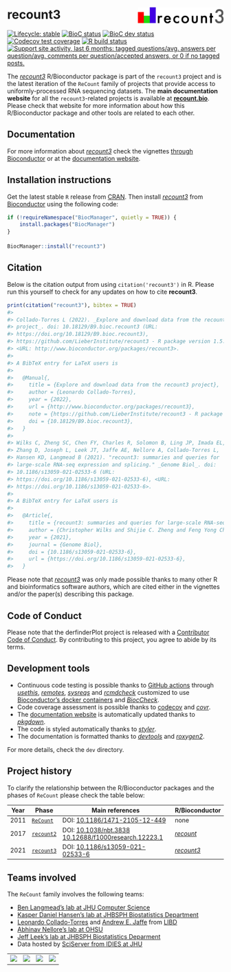 
<!-- README.md is generated from README.Rmd. Please edit that file -->

# recount3 <img src="man/figures/logo.png" align="right" width="200px" >

<!-- badges: start -->

[![Lifecycle:
stable](https://img.shields.io/badge/lifecycle-stable-brightgreen.svg)](https://lifecycle.r-lib.org/articles/stages.html#stable)
[![BioC
status](http://www.bioconductor.org/shields/build/release/bioc/recount3.svg)](https://bioconductor.org/checkResults/release/bioc-LATEST/recount3)
[![BioC dev
status](http://www.bioconductor.org/shields/build/devel/bioc/recount3.svg)](https://bioconductor.org/checkResults/devel/bioc-LATEST/recount3)
[![Codecov test
coverage](https://codecov.io/gh/LieberInstitute/recount3/branch/master/graph/badge.svg)](https://codecov.io/gh/LieberInstitute/recount3?branch=master)
[![R build
status](https://github.com/LieberInstitute/recount3/workflows/R-CMD-check-bioc/badge.svg)](https://github.com/LieberInstitute/recount3/actions)
[![Support site activity, last 6 months: tagged questions/avg. answers
per question/avg. comments per question/accepted answers, or 0 if no
tagged
posts.](http://www.bioconductor.org/shields/posts/recount3.svg)](https://support.bioconductor.org/tag/recount3/)
<!-- badges: end -->

The *[recount3](https://bioconductor.org/packages/3.15/recount3)*
R/Bioconductor package is part of the `recount3` project and is the
latest iteration of the `ReCount` family of projects that provide access
to uniformly-processed RNA sequencing datasets. The **main documentation
website** for all the `recount3`-related projects is available at
[**recount.bio**](https://LieberInstitute.github.io/recount3-docs).
Please check that website for more information about how this
R/Bioconductor package and other tools are related to each other.

## Documentation

For more information about
*[recount3](https://bioconductor.org/packages/3.15/recount3)* check the
vignettes [through
Bioconductor](http://bioconductor.org/packages/recount3) or at the
[documentation website](http://lieberinstitute.github.io/recount3).

## Installation instructions

Get the latest stable `R` release from
[CRAN](http://cran.r-project.org/). Then install
*[recount3](https://bioconductor.org/packages/3.15/recount3)* from
[Bioconductor](http://bioconductor.org/) using the following code:

``` r
if (!requireNamespace("BiocManager", quietly = TRUE)) {
    install.packages("BiocManager")
}

BiocManager::install("recount3")
```

## Citation

Below is the citation output from using `citation('recount3')` in R.
Please run this yourself to check for any updates on how to cite
**recount3**.

``` r
print(citation("recount3"), bibtex = TRUE)
#> 
#> Collado-Torres L (2022). _Explore and download data from the recount3
#> project_. doi: 10.18129/B9.bioc.recount3 (URL:
#> https://doi.org/10.18129/B9.bioc.recount3),
#> https://github.com/LieberInstitute/recount3 - R package version 1.5.1,
#> <URL: http://www.bioconductor.org/packages/recount3>.
#> 
#> A BibTeX entry for LaTeX users is
#> 
#>   @Manual{,
#>     title = {Explore and download data from the recount3 project},
#>     author = {Leonardo Collado-Torres},
#>     year = {2022},
#>     url = {http://www.bioconductor.org/packages/recount3},
#>     note = {https://github.com/LieberInstitute/recount3 - R package version 1.5.1},
#>     doi = {10.18129/B9.bioc.recount3},
#>   }
#> 
#> Wilks C, Zheng SC, Chen FY, Charles R, Solomon B, Ling JP, Imada EL,
#> Zhang D, Joseph L, Leek JT, Jaffe AE, Nellore A, Collado-Torres L,
#> Hansen KD, Langmead B (2021). "recount3: summaries and queries for
#> large-scale RNA-seq expression and splicing." _Genome Biol_. doi:
#> 10.1186/s13059-021-02533-6 (URL:
#> https://doi.org/10.1186/s13059-021-02533-6), <URL:
#> https://doi.org/10.1186/s13059-021-02533-6>.
#> 
#> A BibTeX entry for LaTeX users is
#> 
#>   @Article{,
#>     title = {recount3: summaries and queries for large-scale RNA-seq expression and splicing},
#>     author = {Christopher Wilks and Shijie C. Zheng and Feng Yong Chen and Rone Charles and Brad Solomon and Jonathan P. Ling and Eddie Luidy Imada and David Zhang and Lance Joseph and Jeffrey T. Leek and Andrew E. Jaffe and Abhinav Nellore and Leonardo Collado-Torres and Kasper D. Hansen and Ben Langmead},
#>     year = {2021},
#>     journal = {Genome Biol},
#>     doi = {10.1186/s13059-021-02533-6},
#>     url = {https://doi.org/10.1186/s13059-021-02533-6},
#>   }
```

Please note that
*[recount3](https://bioconductor.org/packages/3.15/recount3)* was only
made possible thanks to many other R and bioinformatics software
authors, which are cited either in the vignettes and/or the paper(s)
describing this package.

## Code of Conduct

Please note that the derfinderPlot project is released with a
[Contributor Code of
Conduct](https://contributor-covenant.org/version/2/0/CODE_OF_CONDUCT.html).
By contributing to this project, you agree to abide by its terms.

## Development tools

-   Continuous code testing is possible thanks to [GitHub
    actions](https://www.tidyverse.org/blog/2020/04/usethis-1-6-0/)
    through *[usethis](https://CRAN.R-project.org/package=usethis)*,
    *[remotes](https://CRAN.R-project.org/package=remotes)*,
    *[sysreqs](https://github.com/r-hub/sysreqs)* and
    *[rcmdcheck](https://CRAN.R-project.org/package=rcmdcheck)*
    customized to use [Bioconductor’s docker
    containers](https://www.bioconductor.org/help/docker/) and
    *[BiocCheck](https://bioconductor.org/packages/3.15/BiocCheck)*.
-   Code coverage assessment is possible thanks to
    [codecov](https://codecov.io/gh) and
    *[covr](https://CRAN.R-project.org/package=covr)*.
-   The [documentation
    website](http://lieberinstitute.github.io/recount3) is automatically
    updated thanks to
    *[pkgdown](https://CRAN.R-project.org/package=pkgdown)*.
-   The code is styled automatically thanks to
    *[styler](https://CRAN.R-project.org/package=styler)*.
-   The documentation is formatted thanks to
    *[devtools](https://CRAN.R-project.org/package=devtools)* and
    *[roxygen2](https://CRAN.R-project.org/package=roxygen2)*.

For more details, check the `dev` directory.

## Project history

To clarify the relationship between the R/Bioconductor packages and the
phases of `ReCount` please check the table below:

| Year | Phase                                                         | Main references                                                                                                                            | R/Bioconductor                                                |
|------|---------------------------------------------------------------|--------------------------------------------------------------------------------------------------------------------------------------------|---------------------------------------------------------------|
| 2011 | [`ReCount`](http://bowtie-bio.sourceforge.net/recount/)       | DOI: [10.1186/1471-2105-12-449](https://doi.org/10.1186/1471-2105-12-449)                                                                  | none                                                          |
| 2017 | [`recount2`](https://jhubiostatistics.shinyapps.io/recount/)  | DOI: [10.1038/nbt.3838](https://doi.org/10.1038/nbt.3838) [10.12688/f1000research.12223.1](https://doi.org/10.12688/f1000research.12223.1) | *[recount](https://bioconductor.org/packages/3.15/recount)*   |
| 2021 | [`recount3`](https://LieberInstitute.github.io/recount3-docs) | DOI: [10.1186/s13059-021-02533-6](https://doi.org/10.1186/s13059-021-02533-6)                                                              | *[recount3](https://bioconductor.org/packages/3.15/recount3)* |

## Teams involved

The `ReCount` family involves the following teams:

-   [Ben Langmead’s lab at JHU Computer
    Science](http://www.langmead-lab.org/)
-   [Kasper Daniel Hansen’s lab at JHBSPH Biostatistics
    Department](https://www.hansenlab.org/)
-   [Leonardo Collado-Torres](http://lcolladotor.github.io/) and
    [Andrew E. Jaffe](http://aejaffe.com/) from
    [LIBD](https://www.libd.org/)
-   [Abhinav Nellore’s lab at OHSU](http://nellore.bio/)
-   [Jeff Leek’s lab at JHBSPH Biostatistics
    Deparment](http://jtleek.com/)
-   Data hosted by [SciServer from IDIES at
    JHU](https://www.sciserver.org/)

|                                                                                                                                                                               |                                                                                                              |                                                                                                                                                                         |                                                                                                                                                   |
|-------------------------------------------------------------------------------------------------------------------------------------------------------------------------------|--------------------------------------------------------------------------------------------------------------|-------------------------------------------------------------------------------------------------------------------------------------------------------------------------|---------------------------------------------------------------------------------------------------------------------------------------------------|
| <a href="http://www.langmead-lab.org/"><img src="http://www.langmead-lab.org/wp-content/uploads/2014/01/Screen-Shot-2014-02-02-at-5.20.13-PM-1024x199.png" width="250px"></a> | <a href="https://www.libd.org/"><img src="http://lcolladotor.github.io/img/LIBD_logo.jpg" width="250px"></a> | <a href="http://nellore.bio/"><img src="https://seekvectorlogo.net/wp-content/uploads/2018/08/oregon-health-science-university-ohsu-vector-logo.png" width="250px"></a> | <a href="https://www.sciserver.org/"><img src="https://skyserver.sdss.org/dr14/en/images/sciserver_logo_inverted_vertical.png" width="250px"></a> |

<script type='text/javascript' id='clustrmaps' src='//cdn.clustrmaps.com/map_v2.js?cl=ffffff&w=300&t=n&d=4xd7F6p1BfdRypx-yEodrXiKhC0xvF0bJJywqR8rMKQ'></script>
<!-- Global site tag (gtag.js) - Google Analytics -->
<script async src="https://www.googletagmanager.com/gtag/js?id=UA-163623894-1"></script>
<script>
  window.dataLayer = window.dataLayer || [];
  function gtag(){dataLayer.push(arguments);}
  gtag('js', new Date());

  gtag('config', 'UA-163623894-1');
</script>
